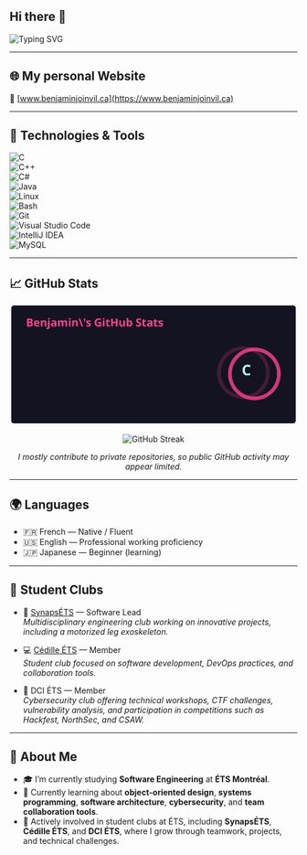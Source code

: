## Hi there 👋

![Typing SVG](https://readme-typing-svg.demolab.com/?lines=Software+Engineering+Student;Cybersecurity+Enthusiast;Embedded+Systems+Developer;DevOps+&+Automation+Learner&center=true&width=500&height=50)

---

## 🌐 My personal Website

🔗 [www.benjaminjoinvil.ca](https://www.benjaminjoinvil.ca)

---

## 🔧 Technologies & Tools

![C](https://img.shields.io/badge/-C-333333?style=flat&logo=c)  
![C++](https://img.shields.io/badge/-C++-333333?style=flat&logo=c%2B%2B)  
![C#](https://img.shields.io/badge/-CSharp-333333?style=flat&logo=csharp)  
![Java](https://img.shields.io/badge/-Java-333333?style=flat&logo=java)  
![Linux](https://img.shields.io/badge/-Linux-333333?style=flat&logo=linux)  
![Bash](https://img.shields.io/badge/-Bash-333333?style=flat&logo=gnubash)  
![Git](https://img.shields.io/badge/-Git-333333?style=flat&logo=git)  
![Visual Studio Code](https://img.shields.io/badge/-VSCode-333333?style=flat&logo=visual-studio-code)  
![IntelliJ IDEA](https://img.shields.io/badge/-IntelliJ%20IDEA-333333?style=flat&logo=intellij-idea)  
![MySQL](https://img.shields.io/badge/-MySQL-333333?style=flat&logo=mysql)

---

## 📈 GitHub Stats

<p align="center">
  <img src="https://raw.githubusercontent.com/kingNomad3/github-stats-cache/main/github-stats.svg" alt="GitHub Stats" width="500" />
</p>

<p align="center">
  <img src="https://github-readme-streak-stats.herokuapp.com/?user=kingNomad3&theme=radical" alt="GitHub Streak" />
</p>

<p align="center"><em>I mostly contribute to private repositories, so public GitHub activity may appear limited.</em></p>

---

## 🌍 Languages

- 🇫🇷 French — Native / Fluent  
- 🇺🇸 English — Professional working proficiency  
- 🇯🇵 Japanese — Beginner (learning)

---

## 🤝 Student Clubs

- 🦿 [SynapsÉTS](https://synapsets.etsmtl.ca/) — Software Lead  
  *Multidisciplinary engineering club working on innovative projects, including a motorized leg exoskeleton.*

- 💻 [Cédille ÉTS](https://cedille.etsmtl.ca/) — Member  
  *Student club focused on software development, DevOps practices, and collaboration tools.*

- 🔐 DCI ÉTS — Member  
  *Cybersecurity club offering technical workshops, CTF challenges, vulnerability analysis, and participation in competitions such as Hackfest, NorthSec, and CSAW.*

---

## 📌 About Me

- 🎓 I’m currently studying **Software Engineering** at **ÉTS Montréal**.
- 🌱 Currently learning about **object-oriented design**, **systems programming**, **software architecture**, **cybersecurity**, and **team collaboration tools**.
- 🤝 Actively involved in student clubs at ÉTS, including **SynapsÉTS**, **Cédille ÉTS**, and **DCI ÉTS**, where I grow through teamwork, projects, and technical challenges.

